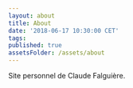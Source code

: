 ```yaml
---
layout: about
title: About
date: '2018-06-17 10:30:00 CET'
tags:
published: true
assetsFolder: /assets/about
---
```


Site personnel de Claude Falguière.
